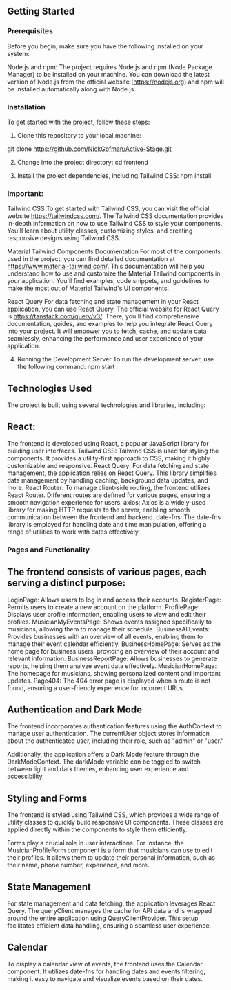 ## Getting Started

### Prerequisites

Before you begin, make sure you have the following installed on your system:

Node.js and npm: The project requires Node.js and npm (Node Package Manager) to be installed on your machine. You can download the latest version of Node.js from the official website (https://nodejs.org) and npm will be installed automatically along with Node.js.

### Installation

To get started with the project, follow these steps:

1. Clone this repository to your local machine:

git clone https://github.com/NickGofman/Active-Stage.git

2. Change into the project directory:
   cd frontend

3. Install the project dependencies, including Tailwind CSS:
   npm install

### Important:

Tailwind CSS
To get started with Tailwind CSS, you can visit the official website https://tailwindcss.com/. The Tailwind CSS documentation provides in-depth information on how to use Tailwind CSS to style your components. You'll learn about utility classes, customizing styles, and creating responsive designs using Tailwind CSS.

Material Tailwind Components Documentation
For most of the components used in the project, you can find detailed documentation at https://www.material-tailwind.com/. This documentation will help you understand how to use and customize the Material Tailwind components in your application. You'll find examples, code snippets, and guidelines to make the most out of Material Tailwind's UI components.

React Query
For data fetching and state management in your React application, you can use React Query. The official website for React Query is https://tanstack.com/query/v3/. There, you'll find comprehensive documentation, guides, and examples to help you integrate React Query into your project. It will empower you to fetch, cache, and update data seamlessly, enhancing the performance and user experience of your application.

4. Running the Development Server
   To run the development server, use the following command:
   npm start

## Technologies Used

The project is built using several technologies and libraries, including:

## React:

The frontend is developed using React, a popular JavaScript library for building user interfaces.
Tailwind CSS: Tailwind CSS is used for styling the components. It provides a utility-first approach to CSS, making it highly customizable and responsive.
React Query: For data fetching and state management, the application relies on React Query. This library simplifies data management by handling caching, background data updates, and more.
React Router: To manage client-side routing, the frontend utilizes React Router. Different routes are defined for various pages, ensuring a smooth navigation experience for users.
axios: Axios is a widely-used library for making HTTP requests to the server, enabling smooth communication between the frontend and backend.
date-fns: The date-fns library is employed for handling date and time manipulation, offering a range of utilities to work with dates effectively.

### Pages and Functionality

## The frontend consists of various pages, each serving a distinct purpose:

LoginPage: Allows users to log in and access their accounts.
RegisterPage: Permits users to create a new account on the platform.
ProfilePage: Displays user profile information, enabling users to view and edit their profiles.
MusicianMyEventsPage: Shows events assigned specifically to musicians, allowing them to manage their schedule.
BusinessAllEvents: Provides businesses with an overview of all events, enabling them to manage their event calendar efficiently.
BusinessHomePage: Serves as the home page for business users, providing an overview of their account and relevant information.
BusinessReportPage: Allows businesses to generate reports, helping them analyze event data effectively.
MusicianHomePage: The homepage for musicians, showing personalized content and important updates.
Page404: The 404 error page is displayed when a route is not found, ensuring a user-friendly experience for incorrect URLs.

## Authentication and Dark Mode

The frontend incorporates authentication features using the AuthContext to manage user authentication. The currentUser object stores information about the authenticated user, including their role, such as "admin" or "user."

Additionally, the application offers a Dark Mode feature through the DarkModeContext. The darkMode variable can be toggled to switch between light and dark themes, enhancing user experience and accessibility.

## Styling and Forms

The frontend is styled using Tailwind CSS, which provides a wide range of utility classes to quickly build responsive UI components. These classes are applied directly within the components to style them efficiently.

Forms play a crucial role in user interactions. For instance, the MusicianProfileForm component is a form that musicians can use to edit their profiles. It allows them to update their personal information, such as their name, phone number, experience, and more.

## State Management

For state management and data fetching, the application leverages React Query. The queryClient manages the cache for API data and is wrapped around the entire application using QueryClientProvider. This setup facilitates efficient data handling, ensuring a seamless user experience.

## Calendar

To display a calendar view of events, the frontend uses the Calendar component. It utilizes date-fns for handling dates and events filtering, making it easy to navigate and visualize events based on their dates.
